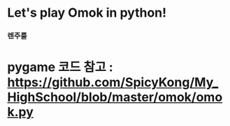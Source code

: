 # Let's play Omok in python!
### 렌주룰
# pygame 코드 참고 : https://github.com/SpicyKong/My_HighSchool/blob/master/omok/omok.py
